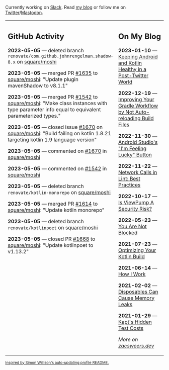 Currently working on [Slack](https://slack.com/). Read [my blog](https://zacsweers.dev/) or follow me on [Twitter](https://twitter.com/ZacSweers)/[Mastodon](https://hachyderm.io/@ZacSweers).

<table><tr><td valign="top" width="60%">

## GitHub Activity
<!-- githubActivity starts -->
**2023-05-05** — deleted branch `renovate/com.github.johnrengelman.shadow-8.x` on [square/moshi](https://github.com/square/moshi)

**2023-05-05** — merged PR [#1635](https://github.com/square/moshi/pull/1635) to [square/moshi](https://github.com/square/moshi): "Update plugin mavenShadow to v8.1.1"

**2023-05-05** — merged PR [#1542](https://github.com/square/moshi/pull/1542) to [square/moshi](https://github.com/square/moshi): "Make class instances with type parameter info equal to equivalent parameterized types."

**2023-05-05** — closed issue [#1670](https://github.com/square/moshi/issues/1670) on [square/moshi](https://github.com/square/moshi): "Build failing on kotlin 1.8.21 targeting kotlin 1.9 language version"

**2023-05-05** — commented on [#1670](https://github.com/square/moshi/issues/1670#issuecomment-1536839640) in [square/moshi](https://github.com/square/moshi)

**2023-05-05** — commented on [#1542](https://github.com/square/moshi/pull/1542#issuecomment-1536832886) in [square/moshi](https://github.com/square/moshi)

**2023-05-05** — deleted branch `renovate/kotlin-monorepo` on [square/moshi](https://github.com/square/moshi)

**2023-05-05** — merged PR [#1614](https://github.com/square/moshi/pull/1614) to [square/moshi](https://github.com/square/moshi): "Update kotlin monorepo"

**2023-05-05** — deleted branch `renovate/kotlinpoet` on [square/moshi](https://github.com/square/moshi)

**2023-05-05** — closed PR [#1668](https://github.com/square/moshi/pull/1668) to [square/moshi](https://github.com/square/moshi): "Update kotlinpoet to v1.13.2"
<!-- githubActivity ends -->
</td><td valign="top" width="40%">

## On My Blog
<!-- blog starts -->
**2023-01-10** — [Keeping Android and Kotlin Healthy in a Post-Twitter World](https://www.zacsweers.dev/keeping-android-healthy/)

**2022-12-19** — [Improving Your Gradle Workflow by Not Auto-reloading Build Files](https://www.zacsweers.dev/improving-your-workflow-by-not-auto-reloading-build-files/)

**2022-11-30** — [Android Studio's "I'm Feeling Lucky" Button](https://www.zacsweers.dev/android-studios-im-feeling-lucky-button/)

**2022-11-22** — [Network Calls in Lint: Best Practices](https://www.zacsweers.dev/network-calls-in-lint-best-practices/)

**2022-10-17** — [Is ViewPump A Security Risk?](https://www.zacsweers.dev/is-viewpump-a-security-risk/)

**2022-05-23** — [You Are Not Blocked](https://www.zacsweers.dev/you-are-not-blocked/)

**2021-07-23** — [Optimizing Your Kotlin Build](https://www.zacsweers.dev/optimizing-your-kotlin-build/)

**2021-06-14** — [How I Work](https://www.zacsweers.dev/how-i-work/)

**2021-02-02** — [Disposables Can Cause Memory Leaks](https://www.zacsweers.dev/disposables-can-cause-memory-leaks/)

**2021-01-29** — [Kapt's Hidden Test Costs](https://www.zacsweers.dev/kapts-hidden-test-costs/)
<!-- blog ends -->
_More on [zacsweers.dev](https://zacsweers.dev/)_
</td></tr></table>

<sub><a href="https://simonwillison.net/2020/Jul/10/self-updating-profile-readme/">Inspired by Simon Willison's auto-updating profile README.</a></sub>